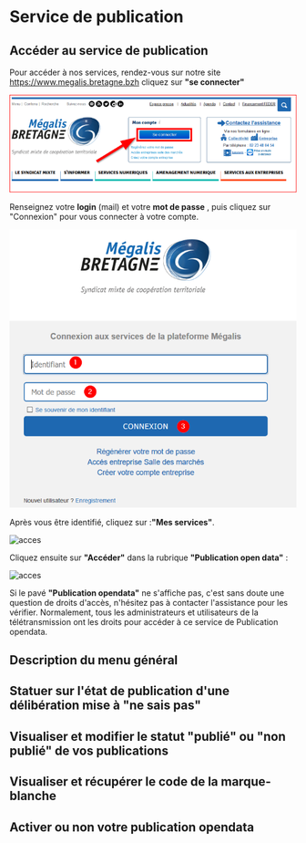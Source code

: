 # Service de publication

## Accéder au service de publication 


Pour accéder à nos services, rendez-vous sur notre site
https://www.megalis.bretagne.bzh cliquez sur **"se connecter"**


![acces](img/acces_pf_meg.PNG)

Renseignez votre **login** (mail) et votre **mot de passe** , puis cliquez sur "Connexion" pour vous connecter à votre compte.

![acces](img/OD1_02.png)



Après vous être identifié, cliquez sur :**"Mes services"**.

![acces](OD1_03.png)

Cliquez ensuite sur **"Accéder"** dans la rubrique **"Publication open data"**  :

![acces](OD1_04.png)

Si le pavé **"Publication opendata"** ne s'affiche pas, c'est sans doute une question de droits d'accès, n'hésitez pas à contacter l'assistance pour les vérifier.
Normalement, tous les administrateurs et utilisateurs de la télétransmission ont les droits pour accéder à ce service de Publication opendata.



## Description du menu général



## Statuer sur l'état de publication d'une délibération mise à "ne sais pas"



## Visualiser et modifier le statut "publié" ou "non publié" de vos publications


## Visualiser et récupérer le code de la marque-blanche



## Activer ou non votre publication opendata

